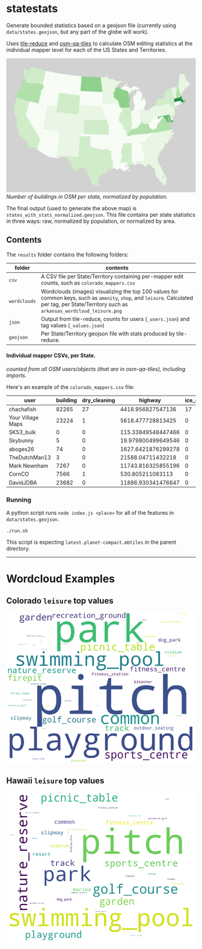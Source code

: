 # statestats
Generate bounded statistics based on a geojson file (currently using `data/states.geojson`, but any part of the globe will work).

Uses [tile-reduce](//github.com/mapbox/tile-reduce) and [osm-qa-tiles](//osmlab.github.io/osm-qa-tiles/) to calculate OSM editing statistics at the individual mapper level for each of the US States and Territories.

![Image of the Continental US](osm-buildings-norm-pop.png)
_Number of buildings in OSM per state, normalized by population._ 

The final output (used to generate the above map) is `states_with_stats_normalized.geojson`. This file contains per state statistics in three ways: raw, normalized by population, or normalized by area.

## Contents

The `results` folder contains the following folders: 

| folder | contents | 
|--------|----------|
| `csv`  | A CSV file per State/Territory containing per-mapper edit counts, such as `colorado_mappers.csv` | 
| `wordclouds` | Wordclouds (images) visualizing the top 100 values for common keys, such as `amenity`, `shop`, and `leisure`. Calculated per tag, per State/Territory such as `arkansas_wordcloud_leisure.png`
| `json` | Output from tile-reduce, counts for users (`_users.json`) and tag values (`_values.json`)
| `geojson` | Per State/Territory geojson file with stats produced by tile-reduce. |


#### Individual mapper CSVs, per State. 
*counted from all OSM users/objects (that are in osm-qa-tiles), including imports*.

Here's an example of the `colorado_mappers.csv` file:

|user|building|dry_cleaning|highway|ice_cream|laundry|total_objects|
|----|--------|------------|-------|---------|-------|-------------|
|chachafish|82265|27|4418.956827547136|17|18|377082|
|Your Village Maps|23224|1|5618.477728813425|0|43|220505|
|SK53_bulk|0|0|115.33849548447466|0|0|191551|
|Skybunny|5|0|19.979800499649546|0|0|70022|
|aboges26|74|0|1627.6421876299278|0|0|68496|
|TheDutchMan13|3|0|21588.04711432218|0|0|66621|
|Mark Newnham|7267|0|11743.816325855196|0|0|66322|
|CornCO|7566|1|530.805211083113|0|0|65791|
|DavidJDBA|23682|0|11886.930341476647|0|0|64233|		
		
### Running

A python script runs `node index.js <place>` for all of the features in `data/states.geojson`.

	./run.sh 
	
This script is expecting `latest.planet-compact.mbtiles` in the parent directory.


<hr>

# Wordcloud Examples

## Colorado `leisure` top values
![](results/wordclouds/colorado_wordcloud_leisure.png)

## Hawaii `leisure` top values
![](results/wordclouds/hawaii_wordcloud_leisure.png)
